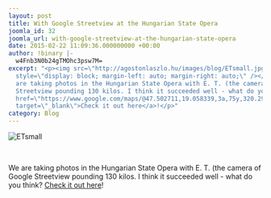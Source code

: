 ```yaml
---
layout: post
title: With Google Streetview at the Hungarian State Opera
joomla_id: 32
joomla_url: with-google-streetview-at-the-hungarian-state-opera
date: 2015-02-22 11:09:36.000000000 +00:00
author: !binary |-
  w4Fnb3N0b24gTMOhc3psw7M=
excerpt: "<p><img src=\"http://agostonlaszlo.hu/images/blog/ETsmall.jpg\" alt=\"ETsmall\"
  style=\"display: block; margin-left: auto; margin-right: auto;\" /></p>\r\n<p>&nbsp;</p>\r\n<p>We
  are taking photos in the Hungarian State Opera with E. T. (the camera of Google
  Streetview pounding 130 kilos. I think it succeeded well - what do you think?&nbsp;<a
  href=\"https://www.google.com/maps/@47.502711,19.058339,3a,75y,320.29h,75.58t/data=!3m5!1e1!3m3!1sfL7B6H3p4wNo_QiaP8IYDQ!2e0!3e5\"
  target=\"_blank\">Check it out here</a>!</p>"
category: Blog
---
```

<p><img src="http://agostonlaszlo.hu/images/blog/ETsmall.jpg" alt="ETsmall" style="display: block; margin-left: auto; margin-right: auto;" /></p>
<p>&nbsp;</p>
<p>We are taking photos in the Hungarian State Opera with E. T. (the camera of Google Streetview pounding 130 kilos. I think it succeeded well - what do you think?&nbsp;<a href="https://www.google.com/maps/@47.502711,19.058339,3a,75y,320.29h,75.58t/data=!3m5!1e1!3m3!1sfL7B6H3p4wNo_QiaP8IYDQ!2e0!3e5" target="_blank">Check it out here</a>!</p>
